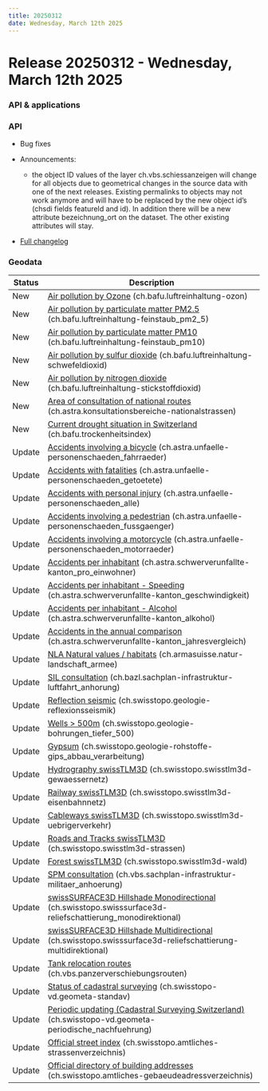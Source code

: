 ```yaml
---
title: 20250312
date: Wednesday, March 12th 2025
---
```


# Release 20250312 - Wednesday, March 12th 2025

### API & applications

### API

- Bug fixes

- Announcements:
  - the object ID values of the layer ch.vbs.schiessanzeigen will change for all objects due to geometrical changes in the source data with one of the next releases. Existing permalinks to objects may not work anymore and will have to be replaced by the new object id’s (chsdi fields featureId and id). In addition there will be a new attribute bezeichnung_ort on the dataset. The other existing attributes will stay.

- [Full changelog](https://github.com/geoadmin/mf-chsdi3/compare/2025-02-05-rc1...2025-03-12-rc1)

### Geodata

| Status | Description                                                                                                                                                                                               |
| ------ | --------------------------------------------------------------------------------------------------------------------------------------------------------------------------------------------------------- |
| New    | [Air pollution by Ozone](//map.geo.admin.ch/?layers=ch.bafu.luftreinhaltung-ozon) (ch.bafu.luftreinhaltung-ozon)                                                                                          |
| New    | [Air pollution by particulate matter PM2.5](//map.geo.admin.ch/?layers=ch.bafu.luftreinhaltung-feinstaub_pm2_5) (ch.bafu.luftreinhaltung-feinstaub_pm2_5)                                                 |
| New    | [Air pollution by particulate matter PM10](//map.geo.admin.ch/?layers=ch.bafu.luftreinhaltung-feinstaub_pm10) (ch.bafu.luftreinhaltung-feinstaub_pm10)                                                    |
| New    | [Air pollution by sulfur dioxide](//map.geo.admin.ch/?layers=ch.bafu.luftreinhaltung-schwefeldioxid) (ch.bafu.luftreinhaltung-schwefeldioxid)                                                             |
| New    | [Air pollution by nitrogen dioxide](//map.geo.admin.ch/?layers=ch.bafu.luftreinhaltung-stickstoffdioxid) (ch.bafu.luftreinhaltung-stickstoffdioxid)                                                       |
| New    | [Area of consultation of national routes](//map.geo.admin.ch/?layers=ch.astra.konsultationsbereiche-nationalstrassen) (ch.astra.konsultationsbereiche-nationalstrassen)                                   |
| New    | [Current drought situation in Switzerland](//map.geo.admin.ch/?layers=ch.bafu.trockenheitsindex) (ch.bafu.trockenheitsindex)                                                                              |
| Update | [Accidents involving a bicycle](//map.geo.admin.ch/?layers=ch.astra.unfaelle-personenschaeden_fahrraeder) (ch.astra.unfaelle-personenschaeden_fahrraeder)                                                 |
| Update | [Accidents with fatalities](//map.geo.admin.ch/?layers=ch.astra.unfaelle-personenschaeden_getoetete) (ch.astra.unfaelle-personenschaeden_getoetete)                                                       |
| Update | [Accidents with personal injury](//map.geo.admin.ch/?layers=ch.astra.unfaelle-personenschaeden_alle) (ch.astra.unfaelle-personenschaeden_alle)                                                            |
| Update | [Accidents involving a pedestrian](//map.geo.admin.ch/?layers=ch.astra.unfaelle-personenschaeden_fussgaenger) (ch.astra.unfaelle-personenschaeden_fussgaenger)                                            |
| Update | [Accidents involving a motorcycle](//map.geo.admin.ch/?layers=ch.astra.unfaelle-personenschaeden_motorraeder) (ch.astra.unfaelle-personenschaeden_motorraeder)                                            |
| Update | [Accidents per inhabitant](//map.geo.admin.ch/?layers=ch.astra.schwerverunfallte-kanton_pro_einwohner) (ch.astra.schwerverunfallte-kanton_pro_einwohner)                                                  |
| Update | [Accidents per inhabitant - Speeding](//map.geo.admin.ch/?layers=ch.astra.schwerverunfallte-kanton_geschwindigkeit) (ch.astra.schwerverunfallte-kanton_geschwindigkeit)                                   |
| Update | [Accidents per inhabitant - Alcohol](//map.geo.admin.ch/?layers=ch.astra.schwerverunfallte-kanton_alkohol) (ch.astra.schwerverunfallte-kanton_alkohol)                                                    |
| Update | [Accidents in the annual comparison](//map.geo.admin.ch/?layers=ch.astra.schwerverunfallte-kanton_jahresvergleich) (ch.astra.schwerverunfallte-kanton_jahresvergleich)                                    |
| Update | [NLA Natural values / habitats](//map.geo.admin.ch/?layers=ch.armasuisse.natur-landschaft_armee) (ch.armasuisse.natur-landschaft_armee)                                                                   |
| Update | [SIL consultation](//map.geo.admin.ch/?layers=ch.bazl.sachplan-infrastruktur-luftfahrt_anhorung) (ch.bazl.sachplan-infrastruktur-luftfahrt_anhorung)                                                      |
| Update | [Reflection seismic](//map.geo.admin.ch/?layers=ch.swisstopo.geologie-reflexionsseismik) (ch.swisstopo.geologie-reflexionsseismik)                                                                        |
| Update | [Wells > 500m](//map.geo.admin.ch/?layers=ch.swisstopo.geologie-bohrungen_tiefer_500) (ch.swisstopo.geologie-bohrungen_tiefer_500)                                                                        |
| Update | [Gypsum](//map.geo.admin.ch/?layers=ch.swisstopo.geologie-rohstoffe-gips_abbau_verarbeitung) (ch.swisstopo.geologie-rohstoffe-gips_abbau_verarbeitung)                                                    |
| Update | [Hydrography swissTLM3D](//map.geo.admin.ch/?layers=ch.swisstopo.swisstlm3d-gewaessernetz) (ch.swisstopo.swisstlm3d-gewaessernetz)                                                                        |
| Update | [Railway swissTLM3D](//map.geo.admin.ch/?layers=ch.swisstopo.swisstlm3d-eisenbahnnetz) (ch.swisstopo.swisstlm3d-eisenbahnnetz)                                                                            |
| Update | [Cableways swissTLM3D](//map.geo.admin.ch/?layers=ch.swisstopo.swisstlm3d-uebrigerverkehr) (ch.swisstopo.swisstlm3d-uebrigerverkehr)                                                                      |
| Update | [Roads and Tracks swissTLM3D](//map.geo.admin.ch/?layers=ch.swisstopo.swisstlm3d-strassen) (ch.swisstopo.swisstlm3d-strassen)                                                                             |
| Update | [Forest swissTLM3D](//map.geo.admin.ch/?layers=ch.swisstopo.swisstlm3d-wald) (ch.swisstopo.swisstlm3d-wald)                                                                                               |
| Update | [SPM consultation](//map.geo.admin.ch/?layers=ch.vbs.sachplan-infrastruktur-militaer_anhoerung) (ch.vbs.sachplan-infrastruktur-militaer_anhoerung)                                                        |
| Update | [swissSURFACE3D Hillshade Monodirectional](//map.geo.admin.ch/?layers=ch.swisstopo.swisssurface3d-reliefschattierung_monodirektional) (ch.swisstopo.swisssurface3d-reliefschattierung_monodirektional)    |
| Update | [swissSURFACE3D Hillshade Multidirectional](//map.geo.admin.ch/?layers=ch.swisstopo.swisssurface3d-reliefschattierung-multidirektional) (ch.swisstopo.swisssurface3d-reliefschattierung-multidirektional) |
| Update | [Tank relocation routes](//map.geo.admin.ch/?layers=ch.vbs.panzerverschiebungsrouten) (ch.vbs.panzerverschiebungsrouten)                                                                                  |
| Update | [Status of cadastral surveying](//map.geo.admin.ch/?layers=ch.swisstopo-vd.geometa-standav) (ch.swisstopo-vd.geometa-standav)                                                                             |
| Update | [Periodic updating (Cadastral Surveying Switzerland)](//map.geo.admin.ch/?layers=ch.swisstopo-vd.geometa-periodische_nachfuehrung) (ch.swisstopo-vd.geometa-periodische_nachfuehrung)                     |
| Update | [Official street index](//map.geo.admin.ch/?layers=ch.swisstopo.amtliches-strassenverzeichnis) (ch.swisstopo.amtliches-strassenverzeichnis)                                                               |
| Update | [Official directory of building addresses](//map.geo.admin.ch/?layers=ch.swisstopo.amtliches-gebaeudeadressverzeichnis) (ch.swisstopo.amtliches-gebaeudeadressverzeichnis)                                |
